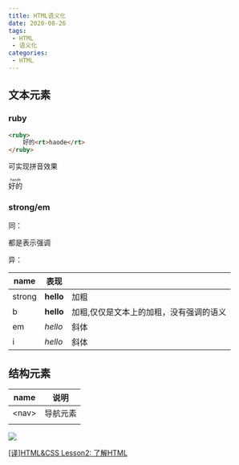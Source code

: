 ```yaml
---
title: HTML语义化
date: 2020-08-26
tags:
 - HTML
 - 语义化
categories: 
 - HTML
---
```


## 文本元素

### ruby

```html
<ruby>
    好的<rt>haode</rt>
</ruby>
```

可实现拼音效果

<ruby>
    好的<rt>haode</rt>
</ruby>

### strong/em

同：

都是表示强调

异：

| name   | 表现                   |                                         |
| ------ | ---------------------- | --------------------------------------- |
| strong | <strong>hello</strong> | 加粗                                    |
| b      | <b>hello</b>           | 加粗,仅仅是文本上的加粗，没有强调的语义 |
| em     | <em>hello</em>         | 斜体                                    |
| i      | <i>hello</i>           | 斜体                                    |

## 结构元素



| name   | 说明     |
| ------ | -------- |
| \<nav> | 导航元素 |
|        |          |

![](https://gitee.com/xuyiling/gopic/raw/master/img/20200826173512.png)





[[译]HTML&CSS Lesson2: 了解HTML](https://juejin.im/post/6844903498052550670)



